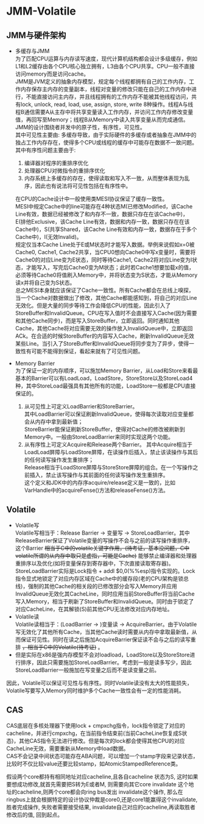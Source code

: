 # JMM-Volatile

## JMM与硬件架构

* 多缓存与JMM  
    为了匹配CPU运算与内存读写速度，现代计算机结构都会设计多级缓存，例如L1和L2缓存由各个CPU核心独立拥有，L3由各个CPU共享。CPU一般不直接访问memory而是访问cache。  
    JMM是JVM定义的抽象内存模型，规定每个线程都拥有自己的工作内存，工作内存保存主内存的变量副本，线程对变量的修改只能在自己的工作内存中进行，不能直接访问主内存，并且线程拥有的工作内存不能被其他线程访问，共有lock, unlock, read, load, use, assign, store, write 8种操作。线程A与线程B通信需要A从主存中将共享变量读入工作内存，并访问工作内存修改变量值，再回写至Memory；线程B从Memory中读入共享变量从而完成通信。  
    JMM的设计围绕者并发中的原子性，有序性，可见性。  
    其中可见性主要由: 多缓存导致，由于实际硬件的多缓存或者抽象在JMM中的独占工作内存存在，使得多个CPU或线程的缓存中可能存在数据不一致问题。  
    其中有序性问题主要由于:  
    1. 编译器对程序的重排序优化
    2. 处理器CPU对微指令的重排序优化
    3. 内存系统上多缓存的存在，使得读取和写入不一致，从而整体表现为乱序，因此也有说法将可见性包括在有序性中。  

    在CPU的Cache设计中一般使用类MESI协议保证了缓存一致性。  
    MESI中规定Cache中的line可能存在4种状态M(已修改Modified，该Cache Line有效，数据已经被修改了和内存不一致，数据只存在在该Cache中)，E(排他Exclusive，该Cache Line有效，数据和内存一致，数据只存在在该Cache中)，S(共享Shared，该Cache Line有效和内存一致，数据存在于多个Cache中)，I(无效Invalid)。  
    规定仅当本Cache Line处于E或M状态时才能写入数据。举例来说假如x=0被Cache0, Cache1, Cache2共享，当CPU0想向Cache0中写x变量时，需要将Cache0的对应Line变为E状态，同时等待Cache1, Cache2将对应Line变为I状态，才能写入，写完后Cache0变为M状态；此时若Cache1想要加载x的值，必须等待Cache0将值刷入Memory中，并将状态变为S状态，才能从Memory读x并将自己变为S状态。  
    总之MESI本身就应该保证了Cache一致性。所有Cache都会在总线上嗅探，当一个Cache对数据做出了修改，其他Cache都能感知到，将自己的对应Line无效化。但是大量的同步等待工作会降低CPU的性能，因此引入了StoreBuffer和InvalidQueue。CPU在写入值时不会直接写入Cache(因为需要和其他Cache同步)，而是写入StoreBuffer，立即返回。同时通知其他Cache，其他Cache将对应需要无效的操作放入InvalidQueue中，立即返回ACk。在合适的时候StoreBuffer的内容写入Cache，刷新InvalidQueue无效某些Line。当引入了StoreBuffer和InvalidQueue将同步变为了异步，使得一致性有可能不能得到保证，看起来就有了可见性问题。  

* Memory Barrier  
    为了保证一定的内存顺序，可以施加Memory Barrier，从Load和Store来看最基本的Barrier可以有LoadLoad，LoadStore，StoreStore以及StoreLoad4种，其中StoreLoad最强具有其他所有的功能，LoadStore一般都是CPU直接保证的。  
    1. 从可见性上可定义LoadBarrier和StoreBarrier。  
        其中LoadBarrier可以保证刷新InvalidQueue，使得每次读取对应变量都会从内存中拿到最新值；  
        StoreBarrier能保证刷新StoreBuffer，使得对Cache的修改被刷新到Memory中。一般由StoreLoadBarrier来同时实现这两个功能。  
    2. 从有序性上可定义Acquire和Release两个Barrier。
        其中Acquire相当于LoadLoad屏障与LoadStore屏障，在读操作后插入，禁止该读操作与其后的任何读写操作发生重排序；  
        Release相当于LoadStore屏障与StoreStore屏障的组合。在一个写操作之前插入，禁止该写操作与其前面的任何读写操作发生重排序。  
        这个定义和JDK中的内存序acquire/release定义是一致的，比如VarHandle中的acquireFense()方法和releaseFense()方法。  

## Volatile

* Volatile写  
    Volatile写相当于：Release Barrier -> 变量写 -> StoreLoadBarrier。其中ReleaseBarrier保证了Volatile变量的写操作不会与之前的读写操作重排序，这个Barrier ~~相当于C中的volatile关键字作用，(待考证，基本没问题，C中volatile所谓的从内存中取只是虚指，可能是Cache)~~ 能够禁止编译器和处理器重排序以及优化(如将变量保存到寄存器中，下次直接读取寄存器)。StoreLoadBarrier实际是Lock指令 + addl $0,0(%%esp)指令实现的。Lock指令显式地锁定了对应内存区域在Cache中的缓存段(老的CPU架构是锁总线)，强制的其他Cache的相关段的已修改部分会写入Memory并应用InvalidQueue无效化其CacheLine，同时应用当前StoreBuffer将当前Cache写入Memory，相当于刷新了StoreBuffer和InvalidQueue。同时由于锁定了对应CacheLine，在其解锁(S)前其他CPU无法修改对应内存地址。  
* Volatile读  
    Volatile读相当于：(LoadBarrier -> )变量读 -> AcquireBarrier。由于Volatile写无效化了其他所有Cache，当其他Cache读时需要从内存中拿取最新值，从而保证可见性。同时在读之后施加AcquireBarrier保证读不会与之后的读写重排 ~~，相当于C中的Volatile(待考证)~~ 。  
* 但是实际在x86是强内存模型不会对loadload，LoadStore以及StoreStore进行排序，因此只需要施加StoreLoadBarrier。考虑到一般是读多写少，因此StoreLoadBarrier一般施加在写变量之后而不是读变量之前。  

因此，Volatile可以保证可见性与有序性。同时Volatile读没有太大的性能损失，Volatile写要写入Memory同时维护多个Cache一致性会有一定的性能消耗。  

## CAS  

CAS底层在多核处理器下使用lock + cmpxchg指令，lock指令锁定了对应的cacheline，并进行cmpxchg，在当前指令结束前(当前CacheLine恢复成S状态)，其他CAS指令无法进行修改。但是每次的lock都会使得其他CPU的对应CacheLine无效，需要重新从Memory中load数据。  
CAS不会记录中间状态可能存在ABA问题，可以增加一个stamp字段来记录状态，比较时不仅比较value还要比较stamp，如AtomicStampedReference类。  

假设两个core都持有相同地址对应cacheline,且各自cacheline 状态为S, 这时如果要想成功修改,就首先需要把S转为E或者M, 则需要向其它core invalidate 这个地址的cacheline,则两个core都会向ring bus发出 invalidate这个操作, 那么在ringbus上就会根据特定的设计协议仲裁是core0,还是core1能赢得这个invalidate,胜者完成操作, 失败者需要接受结果, invalidate自己对应的cacheline,再读取胜者修改后的值, 回到起点。
